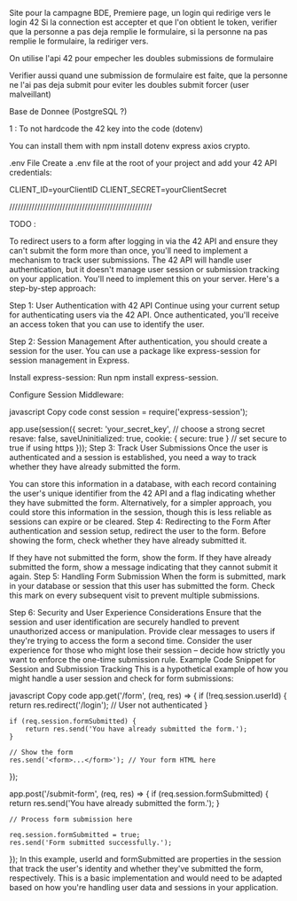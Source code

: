 Site pour la campagne BDE,
Premiere page, un login qui redirige vers le login 42
Si la connection est accepter et que l'on obtient le token,
verifier que la personne a pas deja remplie le formulaire,
si la personne na pas remplie le formulaire, la rediriger vers.

On utilise l'api 42 pour empecher les doubles submissions de formulaire

Verifier aussi quand une submission de formulaire est faite, que la personne ne l'ai pas deja submit pour eviter les doubles submit forcer (user malveillant)

Base de Donnee (PostgreSQL ?)

1 : To not hardcode the 42 key into the code (dotenv)

You can install them with npm install dotenv express axios crypto.

.env File
Create a .env file at the root of your project and add your 42 API credentials:

CLIENT_ID=yourClientID
CLIENT_SECRET=yourClientSecret

///////////////////////////////////////////////////

TODO :

To redirect users to a form after logging in via the 42 API and ensure they can't submit the form more than once, you'll need to implement a mechanism to track user submissions. The 42 API will handle user authentication, but it doesn't manage user session or submission tracking on your application. You'll need to implement this on your server. Here's a step-by-step approach:

Step 1: User Authentication with 42 API
Continue using your current setup for authenticating users via the 42 API. Once authenticated, you'll receive an access token that you can use to identify the user.

Step 2: Session Management
After authentication, you should create a session for the user. You can use a package like express-session for session management in Express.

Install express-session: Run npm install express-session.

Configure Session Middleware:

javascript
Copy code
const session = require('express-session');

app.use(session({
    secret: 'your_secret_key', // choose a strong secret
    resave: false,
    saveUninitialized: true,
    cookie: { secure: true } // set secure to true if using https
}));
Step 3: Track User Submissions
Once the user is authenticated and a session is established, you need a way to track whether they have already submitted the form.

You can store this information in a database, with each record containing the user's unique identifier from the 42 API and a flag indicating whether they have submitted the form.
Alternatively, for a simpler approach, you could store this information in the session, though this is less reliable as sessions can expire or be cleared.
Step 4: Redirecting to the Form
After authentication and session setup, redirect the user to the form. Before showing the form, check whether they have already submitted it.

If they have not submitted the form, show the form.
If they have already submitted the form, show a message indicating that they cannot submit it again.
Step 5: Handling Form Submission
When the form is submitted, mark in your database or session that this user has submitted the form. Check this mark on every subsequent visit to prevent multiple submissions.

Step 6: Security and User Experience Considerations
Ensure that the session and user identification are securely handled to prevent unauthorized access or manipulation.
Provide clear messages to users if they're trying to access the form a second time.
Consider the user experience for those who might lose their session – decide how strictly you want to enforce the one-time submission rule.
Example Code Snippet for Session and Submission Tracking
This is a hypothetical example of how you might handle a user session and check for form submissions:

javascript
Copy code
app.get('/form', (req, res) => {
    if (!req.session.userId) {
        return res.redirect('/login'); // User not authenticated
    }

    if (req.session.formSubmitted) {
        return res.send('You have already submitted the form.');
    }

    // Show the form
    res.send('<form>...</form>'); // Your form HTML here
});

app.post('/submit-form', (req, res) => {
    if (req.session.formSubmitted) {
        return res.send('You have already submitted the form.');
    }

    // Process form submission here

    req.session.formSubmitted = true;
    res.send('Form submitted successfully.');
});
In this example, userId and formSubmitted are properties in the session that track the user's identity and whether they've submitted the form, respectively. This is a basic implementation and would need to be adapted based on how you're handling user data and sessions in your application.

